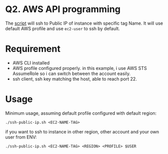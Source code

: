 # Q2.​ AWS​ API​ programming
The [script](ssh/ssh-public-ip.sh) will ssh to Public IP of instance with specific tag Name. It will use default AWS profile and use `ec2-user` to ssh by default.

# Requirement
- AWS CLI installed
- AWS profile configured properly. in this example, i use AWS STS AssumeRole so i can switch between the account easily.
- ssh client, ssh key matching the host, able to reach port 22.

# Usage
Minimum usage, assuming default profile configured with default region:
```
./ssh-public-ip.sh <EC2-NAME-TAG>
```

if you want to ssh to instance in other region, other account and your own user from ENV:
```
./ssh-public-ip.sh <EC2-NAME-TAG> <REGION> <PROFILE> $USER
```
